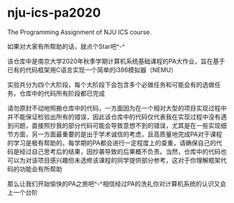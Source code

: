 # nju-ics-pa2020
The Programming Assignment of NJU ICS course.

如果对大家有所帮助的话，就点个Star吧^-^

该仓库中是南京大学2020年秋季学期计算机系统基础课程的PA大作业，旨在基于已有的代码框架用C语言实现一个简单的i386模拟器（NEMU）

实验共分为四个大阶段，每个大阶段下会包含多个必做任务和可能会有的选做任务，仓库中的代码所有阶段都已完成

请勿原封不动地照搬仓库中的代码，一方面因为在一个相对大型的项目实现过程中并不能保证检验出所有的错误，因此该仓库中的代码仅代表我在实现过程中没有遇到问题，直接照抄我的部分代码可能会导致意想不到的错误，尤其是在一些实现细节方面，另一方面最重要的是出于学术诚信的考虑，且高质量地完成PA对于课程的学习是极有帮助的。每学期的PA都会进行一定程度上的查重，请确保自己的代码是经过自己思考后的结果，因抄袭导致的后果概不负责。当然，仓库中的代码也可以为对该项目感兴趣但未选修该课程的同学提供部分参考，这对于你理解框架代码的功能会有所帮助

那么让我们开始愉快的PA之旅吧^-^相信经过PA的洗礼你对计算机系统的认识又会上一个台阶
